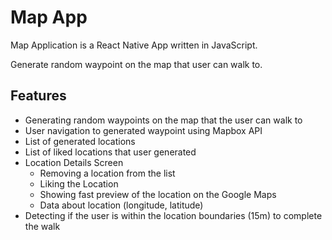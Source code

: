# Map App

Map Application is a React Native App written in JavaScript.

Generate random waypoint on the map that user can walk to.

## Features

- Generating random waypoints on the map that the user can walk to
- User navigation to generated waypoint using Mapbox API
- List of generated locations
- List of liked locations that user generated
- Location Details Screen
  - Removing a location from the list
  - Liking the Location
  - Showing fast preview of the location on the Google Maps
  - Data about location (longitude, latitude)
- Detecting if the user is within the location boundaries (15m) to complete the walk

